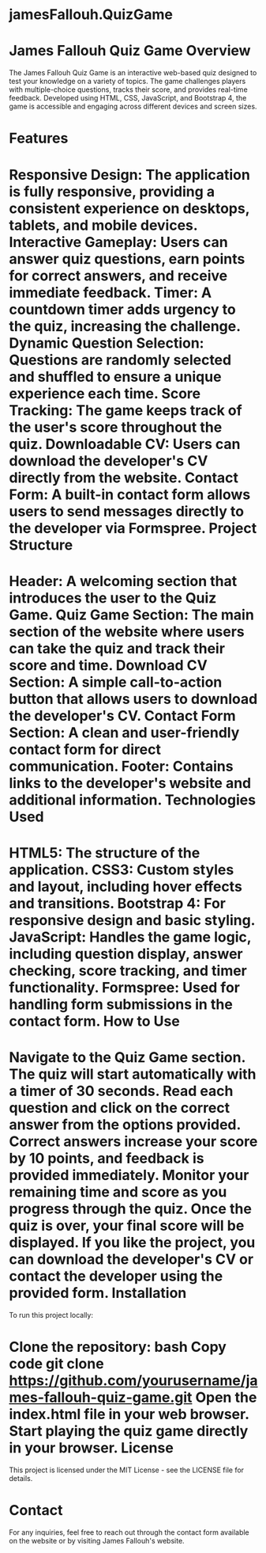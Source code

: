 # jamesFallouh.QuizGame
James Fallouh Quiz Game
Overview
====================
The James Fallouh Quiz Game is an interactive web-based quiz designed to test your knowledge on a variety of topics. The game challenges players with multiple-choice questions, tracks their score, and provides real-time feedback. Developed using HTML, CSS, JavaScript, and Bootstrap 4, the game is accessible and engaging across different devices and screen sizes.

Features
====================

Responsive Design: The application is fully responsive, providing a consistent experience on desktops, tablets, and mobile devices.
Interactive Gameplay: Users can answer quiz questions, earn points for correct answers, and receive immediate feedback.
Timer: A countdown timer adds urgency to the quiz, increasing the challenge.
Dynamic Question Selection: Questions are randomly selected and shuffled to ensure a unique experience each time.
Score Tracking: The game keeps track of the user's score throughout the quiz.
Downloadable CV: Users can download the developer's CV directly from the website.
Contact Form: A built-in contact form allows users to send messages directly to the developer via Formspree.
Project Structure
====================

Header: A welcoming section that introduces the user to the Quiz Game.
Quiz Game Section: The main section of the website where users can take the quiz and track their score and time.
Download CV Section: A simple call-to-action button that allows users to download the developer's CV.
Contact Form Section: A clean and user-friendly contact form for direct communication.
Footer: Contains links to the developer's website and additional information.
Technologies Used
====================

HTML5: The structure of the application.
CSS3: Custom styles and layout, including hover effects and transitions.
Bootstrap 4: For responsive design and basic styling.
JavaScript: Handles the game logic, including question display, answer checking, score tracking, and timer functionality.
Formspree: Used for handling form submissions in the contact form.
How to Use
====================

Navigate to the Quiz Game section.
The quiz will start automatically with a timer of 30 seconds.
Read each question and click on the correct answer from the options provided.
Correct answers increase your score by 10 points, and feedback is provided immediately.
Monitor your remaining time and score as you progress through the quiz.
Once the quiz is over, your final score will be displayed.
If you like the project, you can download the developer's CV or contact the developer using the provided form.
Installation
====================
To run this project locally:

Clone the repository:
bash
Copy code
git clone https://github.com/yourusername/james-fallouh-quiz-game.git
Open the index.html file in your web browser.
Start playing the quiz game directly in your browser.
License
====================
This project is licensed under the MIT License - see the LICENSE file for details.

Contact
====================
For any inquiries, feel free to reach out through the contact form available on the website or by visiting James Fallouh's website.

